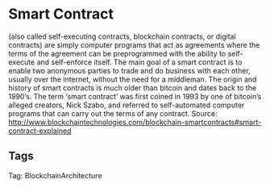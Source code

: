 # Smart Contract

(also called self-executing contracts, blockchain contracts, or digital
contracts) are simply computer programs that act as agreements where
the terms of the agreement can be preprogrammed with the ability to self-execute and self-enforce itself. The main goal of a smart contract is to enable
two anonymous parties to trade and do business with each other, usually
over the internet, without the need for a middleman. The origin and history
of smart contracts is much older than bitcoin and dates back to the 1990’s.
The term ‘smart contract’ was first coined in 1993 by one of bitcoin’s alleged
creators, Nick Szabo, and referred to self-automated computer programs
that can carry out the terms of any contract.
Source: http://www.blockchaintechnologies.com/blockchain-smartcontracts#smart-contract-explained

## Tags

Tag: BlockchainArchitecture
